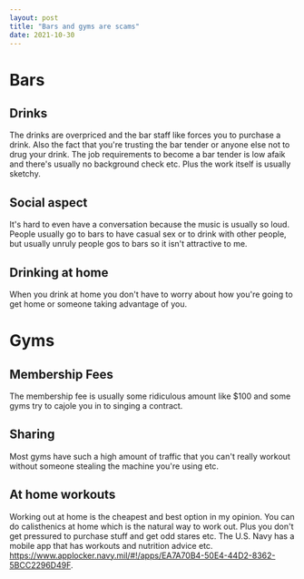 ```yaml
---
layout: post
title: "Bars and gyms are scams"
date: 2021-10-30
---
```


# Bars

## Drinks
The drinks are overpriced and the bar staff like forces you to purchase a drink. Also the fact that you're trusting the bar tender or anyone else not to drug your drink. The job requirements to become a bar tender is low afaik and there's usually no background check etc. Plus the work itself is usually sketchy.

## Social aspect    
It's hard to even have a conversation because the music is usually so loud. People usually go to bars to have casual sex or to drink with other people, but usually unruly people gos to bars so it isn't attractive to me. 

## Drinking at home
When you drink at home you don't have to worry about how you're going to get home or someone taking advantage of you. 

# Gyms

## Membership Fees

The membership fee is usually some ridiculous amount like $100 and some gyms try to cajole you in to singing a contract. 

## Sharing

Most gyms have such a high amount of traffic that you can't really workout without someone stealing the machine you're using etc. 

## At home workouts

Working out at home is the cheapest and best option in my opinion. You can do calisthenics at home which is the natural way to work out. Plus you don't get pressured to purchase stuff and get odd stares etc. The U.S. Navy has a mobile app that has workouts and nutrition advice etc. https://www.applocker.navy.mil/#!/apps/EA7A70B4-50E4-44D2-8362-5BCC2296D49F. 
